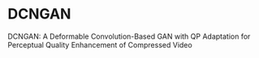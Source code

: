 # DCNGAN
DCNGAN: A Deformable Convolution-Based GAN with QP Adaptation for Perceptual Quality Enhancement of Compressed Video
